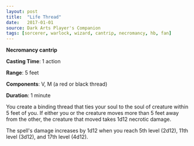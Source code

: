 ```yaml
---
layout: post
title:  "Life Thread"
date:   2017-01-01
source: Dark Arts Player's Companion
tags: [sorcerer, warlock, wizard, cantrip, necromancy, hb, fan]
---
```


**Necromancy cantrip**

**Casting Time**: 1 action

**Range**: 5 feet

**Components**: V, M (a red or black thread)

**Duration**: 1 minute

You create a binding thread that ties your soul to the soul of creature within 5 feet of you. If either you or the creature moves more than 5 feet away from the other, the creature that moved takes 1d12 necrotic damage.

The spell's damage increases by 1d12 when you reach 5th level (2d12), 11th level (3d12), and 17th level (4d12).
